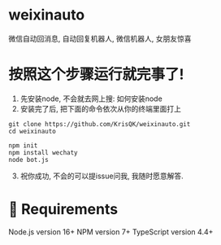 # weixinauto
微信自动回消息, 自动回复机器人, 微信机器人, 女朋友惊喜
# 按照这个步骤运行就完事了!
1. 先安装node, 不会就去网上搜: 如何安装node
2. 安装完了后, 把下面的命令依次从你的终端里面打上

```shell
git clone https://github.com/KrisQK/weixinauto.git
cd weixinauto

npm init
npm install wechaty
node bot.js
```
3. 祝你成功, 不会的可以提issue问我, 我随时愿意解答.

# 🏁 Requirements
Node.js version 16+
NPM version 7+
TypeScript version 4.4+